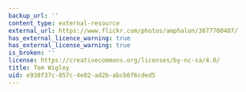 ```yaml
---
backup_url: ''
content_type: external-resource
external_url: https://www.flickr.com/photos/amphalon/3877700487/
has_external_licence_warning: true
has_external_license_warning: true
is_broken: ''
license: https://creativecommons.org/licenses/by-nc-sa/4.0/
title: Tom Wigley
uid: e938f37c-857c-4e02-ad2b-abcb6f6cded5
---
```


